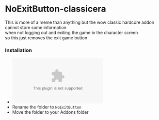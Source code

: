 # NoExitButton-classicera
This is more of a meme than anything but the wow classic hardcore addon cannot store some information  
when not logging out and exiting the game in the character screen  
so this just removes the exit game button

### Installation
- ![Download the repository](https://github.com/iraizo/NoExitButton-classicera/archive/refs/heads/master.zip)
- Rename the folder to `NoExitButton` 
- Move the folder to your Addons folder
